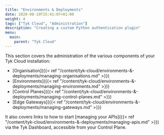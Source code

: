```yaml
---
title: "Environments & Deployments"
date: 2020-08-19T15:41:07+01:00
weight: 4
tags: ["Tyk Cloud", "Administration"]
description: "Creating a custom Python authentication plugin"
menu:
  main:
    parent: "Tyk Cloud"
---
```


This section covers the administration of the various components of your Tyk Cloud installation:

* [Organisation]({{< ref "/content/tyk-cloud/environments-&-deployments/managing-organisations.md" >}})
* [Environments]({{< ref "/content/tyk-cloud/environments-&-deployments/managing-environments.md" >}})
* [Control Planes]({{< ref "/content/tyk-cloud/environments-&-deployments/managing-control-planes.md" >}})
* [Edge Gateways]({{< ref "/content/tyk-cloud/environments-&-deployments/managing-gateways.md" >}})

It also covers links to how to start [managing your APIs]({{< ref "/content/tyk-cloud/environments-&-deployments/managing-apis.md" >}}) via the Tyk Dashboard, accessible from your Control Plane.
